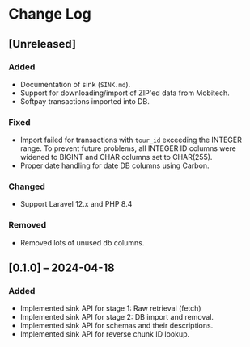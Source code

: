 # Change Log

## [Unreleased]

### Added

- Documentation of sink (`SINK.md`).
- Support for downloading/import of ZIP'ed data from Mobitech.
- Softpay transactions imported into DB.

### Fixed

- Import failed for transactions with `tour_id` exceeding the INTEGER range. To
  prevent future problems, all INTEGER ID columns were widened to BIGINT and
  CHAR columns set to CHAR(255).
- Proper date handling for date DB columns using Carbon.

### Changed

- Support Laravel 12.x and PHP 8.4

### Removed

- Removed lots of unused db columns.

## [0.1.0] – 2024-04-18

### Added

- Implemented sink API for stage 1: Raw retrieval (fetch)
- Implemented sink API for stage 2: DB import and removal.
- Implemented sink API for schemas and their descriptions.
- Implemented sink API for reverse chunk ID lookup.
